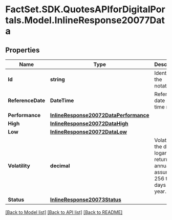 # FactSet.SDK.QuotesAPIforDigitalPortals.Model.InlineResponse20077Data

## Properties

Name | Type | Description | Notes
------------ | ------------- | ------------- | -------------
**Id** | **string** | Identifier of the notation. | [optional] 
**ReferenceDate** | **DateTime** | Reference date of the time range. | [optional] 
**Performance** | [**InlineResponse20072DataPerformance**](InlineResponse20072DataPerformance.md) |  | [optional] 
**High** | [**InlineResponse20072DataHigh**](InlineResponse20072DataHigh.md) |  | [optional] 
**Low** | [**InlineResponse20072DataLow**](InlineResponse20072DataLow.md) |  | [optional] 
**Volatility** | **decimal** | Volatility of the daily logarithmic returns, annualized assuming 256 trading days per year. | [optional] 
**Status** | [**InlineResponse20073Status**](InlineResponse20073Status.md) |  | [optional] 

[[Back to Model list]](../README.md#documentation-for-models) [[Back to API list]](../README.md#documentation-for-api-endpoints) [[Back to README]](../README.md)

